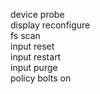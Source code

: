 device probe  
display reconfigure  
fs scan  
input reset  
input restart  
input purge  
policy bolts on  
